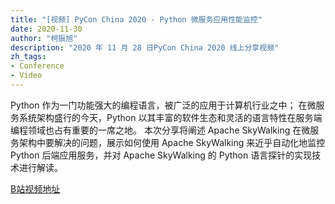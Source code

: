 ```yaml
---
title: "[视频] PyCon China 2020 - Python 微服务应用性能监控"
date: 2020-11-30
author: "柯振旭"
description: "2020 年 11 月 28 日PyCon China 2020 线上分享视频"
zh_tags:
- Conference
- Video
---
```


Python 作为一门功能强大的编程语言，被广泛的应用于计算机行业之中； 在微服务系统架构盛行的今天，Python 以其丰富的软件生态和灵活的语言特性在服务端编程领域也占有重要的一席之地。  本次分享将阐述 Apache SkyWalking 在微服务架构中要解决的问题，展示如何使用 Apache SkyWalking 来近乎自动化地监控 Python 后端应用服务，并对 Apache SkyWalking 的 Python 语言探针的实现技术进行解读。

[B站视频地址](https://www.bilibili.com/video/BV1Ry4y167b6)
